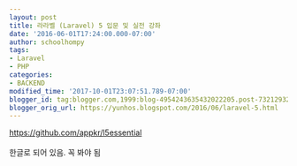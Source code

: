 ```yaml
---
layout: post
title: 라라벨 (Laravel) 5 입문 및 실전 강좌
date: '2016-06-01T17:24:00.000-07:00'
author: schoolhompy
tags:
- Laravel
- PHP
categories:
- BACKEND
modified_time: '2017-10-01T23:07:51.789-07:00'
blogger_id: tag:blogger.com,1999:blog-4954243635432022205.post-7321293209932627821
blogger_orig_url: https://yunhos.blogspot.com/2016/06/laravel-5.html
---
```


https://github.com/appkr/l5essential<br /><br />한글로 되어 있음. 꼭 봐야 됨